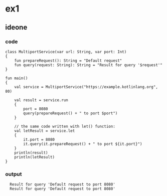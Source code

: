 # ex1
## ideone
### code
    class MultiportService(var url: String, var port: Int) 
    {
        fun prepareRequest(): String = "Default request"
        fun query(request: String): String = "Result for query '$request'"
    }
    
    fun main() 
    {
        val service = MultiportService("https://example.kotlinlang.org", 80)
    
        val result = service.run 
        {
            port = 8080
            query(prepareRequest() + " to port $port")
        }
    
        // the same code written with let() function:
        val letResult = service.let 
        {
            it.port = 8080
            it.query(it.prepareRequest() + " to port ${it.port}")
        }
        println(result)
        println(letResult)
    }
### output
      Result for query 'Default request to port 8080'
      Result for query 'Default request to port 8080'
